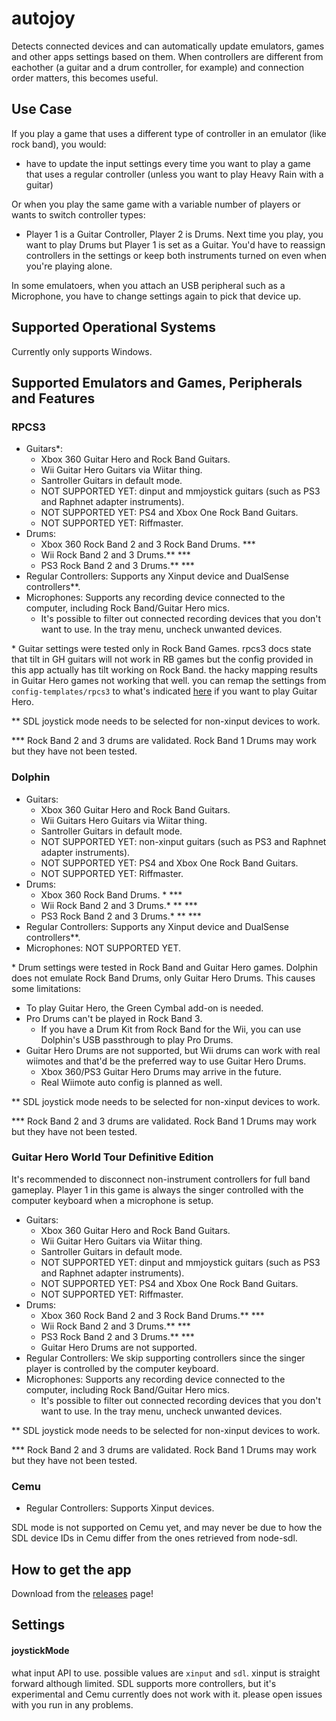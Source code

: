 # autojoy

Detects connected devices and can automatically update emulators, games and other apps settings based on them.
When controllers are different from eachother (a guitar and a drum controller, for example) and connection order matters, this becomes useful.

## Use Case

If you play a game that uses a different type of controller in an emulator (like rock band), you would:

- have to update the input settings every time you want to play a game that uses a regular controller (unless you want to play Heavy Rain with a guitar)

Or when you play the same game with a variable number of players or wants to switch controller types:

- Player 1 is a Guitar Controller, Player 2 is Drums. Next time you play, you want to play Drums but Player 1 is set as a Guitar. You'd have to reassign controllers in the settings or keep both instruments turned on even when you're playing alone.

In some emulatoers, when you attach an USB peripheral such as a Microphone, you have to change settings again to pick that device up.

## Supported Operational Systems

Currently only supports Windows.

## Supported Emulators and Games, Peripherals and Features

### RPCS3

- Guitars\*:
  - Xbox 360 Guitar Hero and Rock Band Guitars.
  - Wii Guitar Hero Guitars via Wiitar thing.
  - Santroller Guitars in default mode.
  - NOT SUPPORTED YET: dinput and mmjoystick guitars (such as PS3 and Raphnet adapter instruments).
  - NOT SUPPORTED YET: PS4 and Xbox One Rock Band Guitars.
  - NOT SUPPORTED YET: Riffmaster.
- Drums:
  - Xbox 360 Rock Band 2 and 3 Rock Band Drums. \*\*\*
  - Wii Rock Band 2 and 3 Drums.\*\* \*\*\*
  - PS3 Rock Band 2 and 3 Drums.\*\* \*\*\*
- Regular Controllers: Supports any Xinput device and DualSense controllers\*\*.
- Microphones: Supports any recording device connected to the computer, including Rock Band/Guitar Hero mics.
  - It's possible to filter out connected recording devices that you don't want to use. In the tray menu, uncheck unwanted devices.

\* Guitar settings were tested only in Rock Band Games. rpcs3 docs state that tilt in GH guitars will not work in RB games but the config provided in this app actually has tilt working on Rock Band. the hacky mapping results in Guitar Hero games not working that well. you can remap the settings from `config-templates/rpcs3` to what's indicated [here](https://wiki.rpcs3.net/index.php?title=Help:Peripherals_and_accessories) if you want to play Guitar Hero.

\*\* SDL joystick mode needs to be selected for non-xinput devices to work.

\*\*\* Rock Band 2 and 3 drums are validated. Rock Band 1 Drums may work but they have not been tested.

### Dolphin

- Guitars:
  - Xbox 360 Guitar Hero and Rock Band Guitars.
  - Wii Guitars Hero Guitars via Wiitar thing.
  - Santroller Guitars in default mode.
  - NOT SUPPORTED YET: non-xinput guitars (such as PS3 and Raphnet adapter instruments).
  - NOT SUPPORTED YET: PS4 and Xbox One Rock Band Guitars.
  - NOT SUPPORTED YET: Riffmaster.
- Drums:
  - Xbox 360 Rock Band Drums. \* \*\*\*
  - Wii Rock Band 2 and 3 Drums.\* \*\* \*\*\*
  - PS3 Rock Band 2 and 3 Drums.\* \*\* \*\*\*
- Regular Controllers: Supports any Xinput device and DualSense controllers\*\*.
- Microphones: NOT SUPPORTED YET.

\* Drum settings were tested in Rock Band and Guitar Hero games. Dolphin does not emulate Rock Band Drums, only Guitar Hero Drums. This causes some limitations:

- To play Guitar Hero, the Green Cymbal add-on is needed.
- Pro Drums can't be played in Rock Band 3.
  - If you have a Drum Kit from Rock Band for the Wii, you can use Dolphin's USB passthrough to play Pro Drums.
- Guitar Hero Drums are not supported, but Wii drums can work with real wiimotes and that'd be the preferred way to use Guitar Hero Drums.
  - Xbox 360/PS3 Guitar Hero Drums may arrive in the future.
  - Real Wiimote auto config is planned as well.

\*\* SDL joystick mode needs to be selected for non-xinput devices to work.

\*\*\* Rock Band 2 and 3 drums are validated. Rock Band 1 Drums may work but they have not been tested.

### Guitar Hero World Tour Definitive Edition

It's recommended to disconnect non-instrument controllers for full band gameplay. Player 1 in this game is always the singer controlled with the computer keyboard when a microphone is setup.

- Guitars:
  - Xbox 360 Guitar Hero and Rock Band Guitars.
  - Wii Guitar Hero Guitars via Wiitar thing.
  - Santroller Guitars in default mode.
  - NOT SUPPORTED YET: dinput and mmjoystick guitars (such as PS3 and Raphnet adapter instruments).
  - NOT SUPPORTED YET: PS4 and Xbox One Rock Band Guitars.
  - NOT SUPPORTED YET: Riffmaster.
- Drums:
  - Xbox 360 Rock Band 2 and 3 Rock Band Drums.** \***
  - Wii Rock Band 2 and 3 Drums.** \***
  - PS3 Rock Band 2 and 3 Drums.** \***
  - Guitar Hero Drums are not supported.
- Regular Controllers: We skip supporting controllers since the singer player is controlled by the computer keyboard.
- Microphones: Supports any recording device connected to the computer, including Rock Band/Guitar Hero mics.
  - It's possible to filter out connected recording devices that you don't want to use. In the tray menu, uncheck unwanted devices.

\*\* SDL joystick mode needs to be selected for non-xinput devices to work.

\*\*\* Rock Band 2 and 3 drums are validated. Rock Band 1 Drums may work but they have not been tested.

### Cemu

- Regular Controllers: Supports Xinput devices.

SDL mode is not supported on Cemu yet, and may never be due to how the SDL device IDs in Cemu differ from the ones retrieved from node-sdl.

## How to get the app

Download from the [releases](https://github.com/jhonnymichel/autojoy/releases) page!

## Settings

#### joystickMode

what input API to use. possible values are `xinput` and `sdl`. xinput is straight forward although limited. SDL supports more controllers, but it's experimental and Cemu currently does not work with it. please open issues with you run in any problems.
